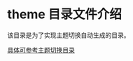 <!--
 * @Author: rk
 * @Description:
 * @Date: 2023-12-01 12:09:23
 * @LastEditors: rk
 * @LastEditTime: 2024-01-18 15:32:57
-->

# theme 目录文件介绍

该目录是为了实现主题切换自动生成的目录。

[具体可参考主题切换目录](http://zhongguo.gitlab.fpwis.cn:443/utils/docs/front/question/theme)
